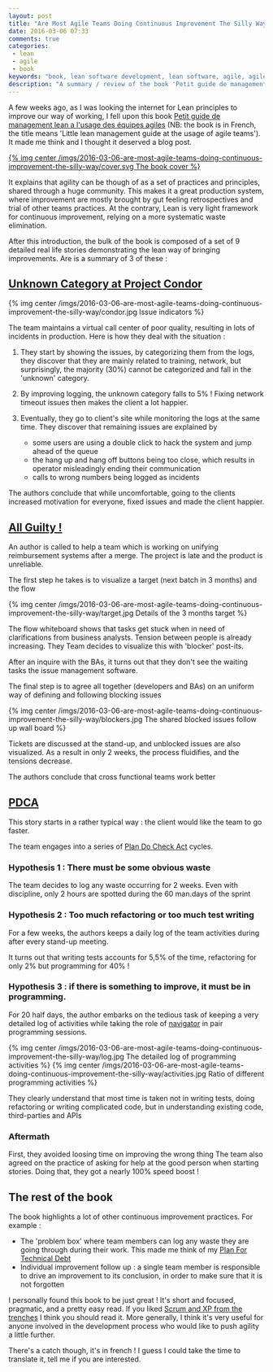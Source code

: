 ```yaml
---
layout: post
title: "Are Most Agile Teams Doing Continuous Improvement The Silly Way ?"
date: 2016-03-06 07:33
comments: true
categories:
 - lean
 - agile
 - book
keywords: "book, lean software development, lean software, agile, agile software development"
description: "A summary / review of the book 'Petit guide de management lean a l'usage des équipes agiles'"
---
```

A few weeks ago, as I was looking the internet for Lean principles to improve our way of working, I fell upon this book [Petit guide de management lean a l'usage des équipes agiles](leanagilecamp.fr) (NB: the book is in French, the title means 'Little lean management guide at the usage of agile teams'). It made me think and I thought it deserved a blog post.

[{% img center /imgs/2016-03-06-are-most-agile-teams-doing-continuous-improvement-the-silly-way/cover.svg The book cover %}](http://leanagilecamp.fr)

It explains that agility can be though of as a set of practices and principles, shared through a huge community. This makes it a great production system, where improvement are mostly brought by gut feeling retrospectives and trial of other teams practices. At the contrary, Lean is very light framework for continuous improvement, relying on a more systematic waste elimination.

After this introduction, the bulk of the book is composed of a set of 9 detailed real life stories demonstrating the lean way of bringing improvements. Are is a summary of 3 of these :

## [Unknown Category at Project Condor](http://leanagilecamp.fr/guide.html#scène-de-crime-la-catégorie-mystère-du-projet-condor)

{% img center /imgs/2016-03-06-are-most-agile-teams-doing-continuous-improvement-the-silly-way/condor.jpg Issue indicators %}

The team maintains a virtual call center of poor quality, resulting in lots of incidents in production. Here is how they deal with the situation :

1. They start by showing the issues, by categorizing them from the logs, they discover that they are mainly related to training, network, but surprisingly, the majority (30%) cannot be categorized and fall in the 'unknown' category.
2. By improving logging, the unknown category falls to 5% ! Fixing network timeout issues then makes the client a lot happier.
3. Eventually, they go to client's site while monitoring the logs at the same time. They discover that remaining issues are explained by

    * some users are using a double click to hack the system and jump ahead of the queue
    * the hang up and hang off buttons being too close, which results in operator misleadingly ending their communication
    * calls to wrong numbers being logged as incidents

The authors conclude that while uncomfortable, going to the clients increased motivation for everyone, fixed issues and made the client happier.

## [All Guilty !](http://leanagilecamp.fr/guide.html#scène-de-crime-tous-coupables)

An author is called to help a team which is working on unifying reimbursement systems after a merge. The project is late and the product is unreliable.

The first step he takes is to visualize a target (next batch in 3 months) and the flow

{% img center /imgs/2016-03-06-are-most-agile-teams-doing-continuous-improvement-the-silly-way/target.jpg Details of the 3 months target %}

The flow whiteboard shows that tasks get stuck when in need of clarifications from business analysts. Tension between people is already increasing. They Team decides to visualize this with 'blocker' post-its.

After an inquire with the BAs, it turns out that they don't see the waiting tasks the issue management software.

The final step is to agree all together (developers and BAs) on an uniform way of defining and following blocking issues

{% img center /imgs/2016-03-06-are-most-agile-teams-doing-continuous-improvement-the-silly-way/blockers.jpg The shared blocked issues follow up wall board %}

Tickets are discussed at the stand-up, and unblocked issues are also visualized. As a result in only 2 weeks, the process fluidifies, and the tensions decrease.

The authors conclude that cross functional teams work better

## [PDCA](http://leanagilecamp.fr/guide.html#scène-de-crime-joue-la-courte-et-précise)

This story starts in a rather typical way : the client would like the team to go faster.

The team engages into a series of [Plan Do Check Act](https://en.wikipedia.org/wiki/PDCA) cycles.

### Hypothesis 1 : There must be some obvious waste

The team decides to log any waste occurring for 2 weeks. Even with discipline, only 2 hours are spotted during the 60 man.days of the sprint

### Hypothesis 2 : Too much refactoring or too much test writing

For a few weeks, the authors keeps a daily log of the team activities during after every stand-up meeting.

It turns out that writing tests accounts for 5,5% of the time, refactoring for only 2% but programming for 40% !

### Hypothesis 3 : if there is something to improve, it must be in programming.

For 20 half days, the author embarks on the tedious task of keeping a very detailed log of activities while taking the role of [navigator](https://en.wikipedia.org/wiki/Pair_programming#Remote_pair_programming) in pair programming sessions.

{% img center /imgs/2016-03-06-are-most-agile-teams-doing-continuous-improvement-the-silly-way/log.jpg The detailed log of programming activities %}
{% img center /imgs/2016-03-06-are-most-agile-teams-doing-continuous-improvement-the-silly-way/activities.jpg Ratio of different programming activities %}

They clearly understand that most time is taken not in writing tests, doing refactoring or writing complicated code, but in understanding existing code, third-parties and APIs

### Aftermath

First, they avoided loosing time on improving the wrong thing
The team also agreed on the practice of asking for help at the good person when starting stories. Doing that, they got a nearly 100% speed boost !

## The rest of the book

The book highlights a lot of other continuous improvement practices. For example :

* The 'problem box' where team members can log any waste they are going through during their work. This made me think of my [Plan For Technical Debt](/a-plan-for-technical-debt-lean-software-development-part-7/)
* Individual improvement follow up : a single team member is responsible to drive an improvement to its conclusion, in order to make sure that it is not forgotten

I personally found this book to be just great ! It's short and focused, pragmatic, and a pretty easy read. If you liked [Scrum and XP from the trenches](http://www.infoq.com/minibooks/scrum-xp-from-the-trenches-2) I think you should read it. More generally, I think it's very useful for anyone involved in the development process who would like to push agility a little further.

There's a catch though, it's in french ! I guess I could take the time to translate it, tell me if you are interested.